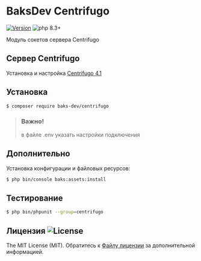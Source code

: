 # BaksDev Centrifugo

[![Version](https://img.shields.io/badge/version-7.1.9-blue)](https://github.com/baks-dev/centrifugo/releases)
![php 8.3+](https://img.shields.io/badge/php-min%208.3-red.svg)

Модуль сокетов сервера Centrifugo

## Cервер Centrifugo

Установка и настройка [Centrifugo 4.1](Centrifugo.md)

## Установка

``` bash
$ composer require baks-dev/centrifugo
```

> ### Важно!
> в файле .env указать настройки подключения

## Дополнительно

Установка конфигурации и файловых ресурсов:

``` bash
$ php bin/console baks:assets:install
```

## Тестирование

``` bash
$ php bin/phpunit --group=centrifugo
```

## Лицензия ![License](https://img.shields.io/badge/MIT-green)

The MIT License (MIT). Обратитесь к [Файлу лицензии](LICENSE.md) за дополнительной информацией.

